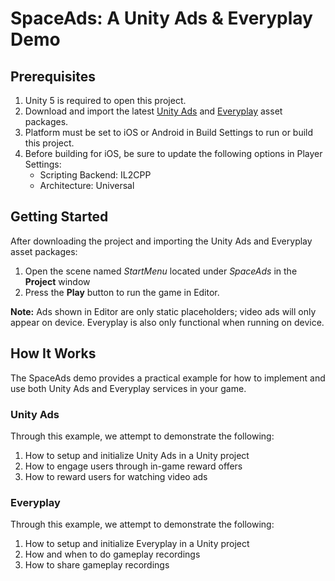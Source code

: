 # SpaceAds: A Unity Ads & Everyplay Demo

## Prerequisites

1. Unity 5 is required to open this project.
2. Download and import the latest [Unity Ads](https://www.assetstore.unity3d.com/en/#!/content/21027) and [Everyplay](https://www.assetstore.unity3d.com/en/#!/content/16005) asset packages.
3. Platform must be set to iOS or Android in Build Settings to run or build this project.
4. Before building for iOS, be sure to update the following options in Player Settings:
	* Scripting Backend: IL2CPP
	* Architecture: Universal

## Getting Started

After downloading the project and importing the Unity Ads and Everyplay asset packages: 

1. Open the scene named _StartMenu_ located under _SpaceAds_ in the **Project** window
2. Press the **Play** button to run the game in Editor.

**Note:** Ads shown in Editor are only static placeholders; video ads will only appear on device. Everyplay is also only functional when running on device.

## How It Works

The SpaceAds demo provides a practical example for how to implement and use both Unity Ads and Everyplay services in your game.

### Unity Ads

Through this example, we attempt to demonstrate the following:

1. How to setup and initialize Unity Ads in a Unity project
2. How to engage users through in-game reward offers
3. How to reward users for watching video ads

### Everyplay

Through this example, we attempt to demonstrate the following:

1. How to setup and initialize Everyplay in a Unity project
2. How and when to do gameplay recordings
3. How to share gameplay recordings
